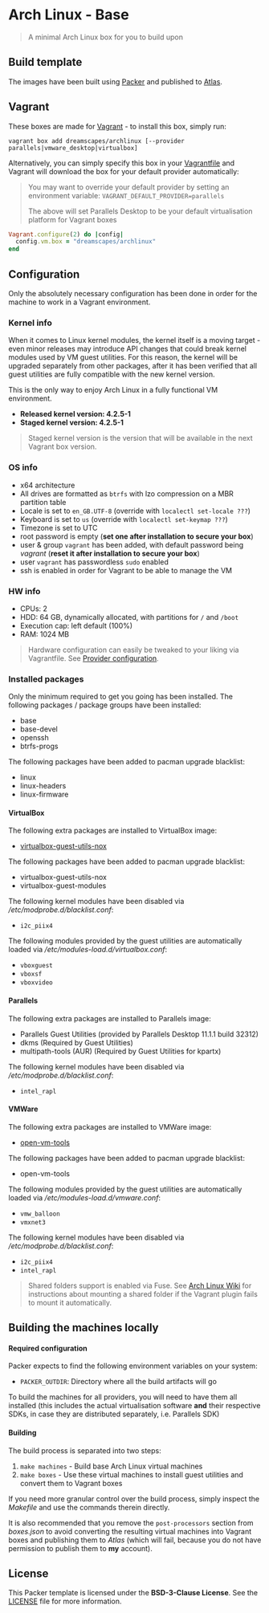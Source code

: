 # Arch Linux - Base

> A minimal Arch Linux box for you to build upon

## Build template

The images have been built using [Packer](https://www.packer.io) and published to [Atlas](https://atlas.hashicorp.com/dreamscapes/boxes/archlinux).

## Vagrant

These boxes are made for [Vagrant](https://www.vagrantup.com) - to install this box, simply run:

`vagrant box add dreamscapes/archlinux [--provider parallels|vmware_desktop|virtualbox]`

Alternatively, you can simply specify this box in your [Vagrantfile](https://docs.vagrantup.com/v2/vagrantfile/index.html) and Vagrant will download the box for your default provider automatically:

> You may want to override your default provider by setting an environment variable:
> `VAGRANT_DEFAULT_PROVIDER=parallels`
>
> The above will set Parallels Desktop to be your default virtualisation platform for Vagrant boxes

```ruby
Vagrant.configure(2) do |config|
  config.vm.box = "dreamscapes/archlinux"
end
```

## Configuration

Only the absolutely necessary configuration has been done in order for the machine to work in a Vagrant environment.

### Kernel info

When it comes to Linux kernel modules, the kernel itself is a moving target - even minor releases may introduce API changes that could break kernel modules used by VM guest utilities. For this reason, the kernel will be upgraded separately from other packages, after it has been verified that all guest utilities are fully compatible with the new kernel version.

This is the only way to enjoy Arch Linux in a fully functional VM environment.

- **Released kernel version: 4.2.5-1**
- **Staged kernel version: 4.2.5-1**

> Staged kernel version is the version that will be available in the next Vagrant box version.

### OS info

- x64 architecture
- All drives are formatted as `btrfs` with lzo compression on a MBR partition table
- Locale is set to `en_GB.UTF-8` (override with `localectl set-locale ???`)
- Keyboard is set to `us` (override with `localectl set-keymap ???`)
- Timezone is set to UTC
- root password is empty (**set one after installation to secure your box**)
- user & group `vagrant` has been added, with default password being *vagrant* (**reset it after installation to secure your box**)
- user `vagrant` has passwordless `sudo` enabled
- ssh is enabled in order for Vagrant to be able to manage the VM

### HW info

- CPUs: 2
- HDD: 64 GB, dynamically allocated, with partitions for `/` and `/boot`
- Execution cap: left default (100%)
- RAM: 1024 MB

> Hardware configuration can easily be tweaked to your liking via Vagrantfile. See [Provider configuration](https://docs.vagrantup.com/v2/providers/configuration.html).

### Installed packages

Only the minimum required to get you going has been installed. The following packages / package groups have been installed:

- base
- base-devel
- openssh
- btrfs-progs

The following packages have been added to pacman upgrade blacklist:

- linux
- linux-headers
- linux-firmware

#### VirtualBox

The following extra packages are installed to VirtualBox image:

- [virtualbox-guest-utils-nox](https://www.archlinux.org/packages/community/x86_64/virtualbox-guest-utils-nox)

The following packages have been added to pacman upgrade blacklist:

- virtualbox-guest-utils-nox
- virtualbox-guest-modules

The following kernel modules have been disabled via */etc/modprobe.d/blacklist.conf*:

- `i2c_piix4`

The following modules provided by the guest utilities are automatically loaded via */etc/modules-load.d/virtualbox.conf*:

- `vboxguest`
- `vboxsf`
- `vboxvideo`

#### Parallels

The following extra packages are installed to Parallels image:

- Parallels Guest Utilities (provided by Parallels Desktop 11.1.1 build 32312)
- dkms (Required by Guest Utilities)
- multipath-tools (AUR) (Required by Guest Utilities for kpartx)

The following kernel modules have been disabled via */etc/modprobe.d/blacklist.conf*:

- `intel_rapl`

#### VMWare

The following extra packages are installed to VMWare image:

- [open-vm-tools](https://www.archlinux.org/packages/community/i686/open-vm-tools)

The following packages have been added to pacman upgrade blacklist:

- open-vm-tools

The following modules provided by the guest utilities are automatically loaded via */etc/modules-load.d/vmware.conf*:

- `vmw_balloon`
- `vmxnet3`

The following kernel modules have been disabled via */etc/modprobe.d/blacklist.conf*:

- `i2c_piix4`
- `intel_rapl`

> Shared folders support is enabled via Fuse. See [Arch Linux Wiki](https://wiki.archlinux.org/index.php/VMware/Installing_Arch_as_a_guest#Shared_Folders_with_vmhgfs-fuse_utility) for instructions about mounting a shared folder if the Vagrant plugin fails to mount it automatically.

## Building the machines locally

#### Required configuration

Packer expects to find the following environment variables on your system:

- `PACKER_OUTDIR`: Directory where all the build artifacts will go

To build the machines for all providers, you will need to have them all installed (this includes the actual virtualisation software **and** their respective SDKs, in case they are distributed separately, i.e. Parallels SDK)

#### Building

The build process is separated into two steps:

1. `make machines` - Build base Arch Linux virtual machines
1. `make boxes` - Use these virtual machines to install guest utilities and convert them to Vagrant boxes

If you need more granular control over the build process, simply inspect the *Makefile* and use the commands therein directly.

It is also recommended that you remove the `post-processors` section from *boxes.json* to avoid converting the resulting virtual machines into Vagrant boxes and publishing them to *Atlas* (which will fail, because you do not have permission to publish them to **my** account).

## License

This Packer template is licensed under the **BSD-3-Clause License**. See the [LICENSE](LICENSE) file for more information.
